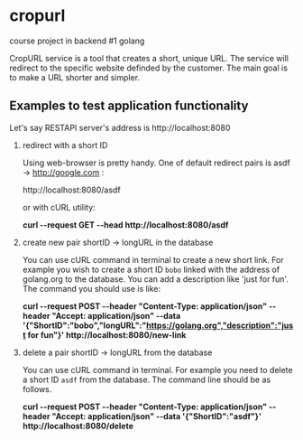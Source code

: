 # cropurl
course project in backend #1 golang

CropURL service is a tool that creates a short, unique URL. The service will redirect to the specific website definded by the customer. The main goal is to make a URL shorter and simpler.

## Examples to test application functionality
Let's say RESTAPI server's address is http://localhost:8080

1) redirect with a short ID

    Using web-browser is pretty handy. One of default redirect pairs is asdf -> http://google.com :

    http://localhost:8080/asdf

    or with cURL utility:

    **curl --request GET --head http://localhost:8080/asdf**


2) create new pair shortID -> longURL in the database

    You can use cURL command in terminal to create a new short link. For example you wish to create a short ID `bobo` linked with the address of golang.org to the database. You can add a description like 'just for fun'. The command you should use is like:

    **curl --request POST --header "Content-Type: application/json" --header "Accept: application/json" --data '{"ShortID":"bobo","longURL":"https://golang.org","description":"just for fun"}' http://localhost:8080/new-link**


3) delete a pair shortID -> longURL from the database

    You can use cURL command in terminal. For example you need to delete a short ID `asdf` from the database. The command line should be as follows.

    **curl --request POST --header "Content-Type: application/json" --header "Accept: application/json" --data '{"ShortID":"asdf"}' http://localhost:8080/delete**


